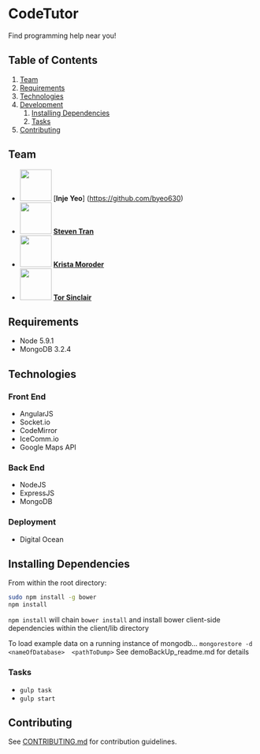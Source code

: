 # CodeTutor

Find programming help near you!

## Table of Contents

1. [Team](#team)
1. [Requirements](#requirements)
1. [Technologies](#technolgoies) 
1. [Development](#development)
    1. [Installing Dependencies](#installing-dependencies)
    1. [Tasks](#tasks)
1. [Contributing](#contributing)

## Team
- <img src="https://avatars.githubusercontent.com/u/4149515?v=3" width="64"> [**Inje Yeo**] (https://github.com/byeo630)
- <img src="https://avatars0.githubusercontent.com/u/11085115?v=3" width="64"> [**Steven Tran**](https://github.com/steventran06)
- <img src="https://avatars1.githubusercontent.com/u/5761911?v=3" width="64"> [**Krista Moroder**](https://github.com/kmoroder)
- <img src="https://avatars2.githubusercontent.com/u/12990522?v=3" width="64"> [**Tor Sinclair**](https://github.com/torsinclair)

## Requirements
- Node 5.9.1
- MongoDB 3.2.4

## Technologies
### Front End
- AngularJS
- Socket.io
- CodeMirror
- IceComm.io
- Google Maps API

### Back End
- NodeJS
- ExpressJS
- MongoDB

### Deployment
- Digital Ocean


## Installing Dependencies

From within the root directory:

```sh
sudo npm install -g bower
npm install
```

`npm install` will chain `bower install` and install bower client-side dependencies within the client/lib directory

To load example data on a running instance of mongodb...
`mongorestore -d <nameOfDatabase>  <pathToDump>`
See demoBackUp_readme.md for details

### Tasks
- `gulp task`
- `gulp start`

## Contributing
See [CONTRIBUTING.md](CONTRIBUTING.md) for contribution guidelines.
